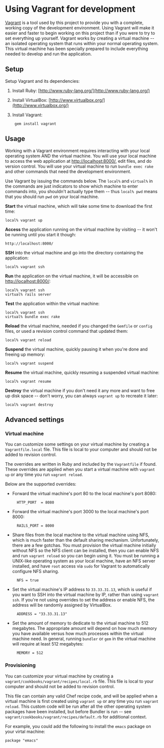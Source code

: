 Using Vagrant for development
=============================

[Vagrant](http://vagrantup.com/) is a tool used by this project to provide you with a complete, working copy of the development environment. Using Vagrant will make it easier and faster to begin working on this project than if you were to try to set everything up yourself. Vagrant works by creating a virtual machine -- an isolated operating system that runs within your normal operating system. This virtual machine has been specially prepared to include everything needed to develop and run the application.

Setup
-----

Setup Vagrant and its dependencies:

1. Install Ruby: [http://www.ruby-lang.org/](http://www.ruby-lang.org/)
3. Install VirtualBox: [http://www.virtualbox.org/](http://www.virtualbox.org/)
4. Install Vagrant:

        gem install vagrant

Usage
-----

Working with a Vagrant environment requires interacting with your local operating system AND the virtual machine. You will use your local machine to access the web application at [http://localhost:8000/](http://localhost:8000/), edit files, and do version control. You will use your virtual machine to run `bundle exec rake` and other commands that need the development environment.

Use Vagrant by issuing the commands below. The `local%` and `virtual%` in the commands are just indicators to show which machine to enter commands into, you shouldn't actually type them -- thus `local% pwd` means that you should run `pwd` on your local machine.

**Start** the virtual machine, which will take some time to download the first time:

    local% vagrant up

**Access** the application running on the virtual machine by visiting -- it won't be running until you start it though:

    http://localhost:8000/

**SSH** into the virtual machine and go into the directory containing the application:

    local% vagrant ssh

**Run** the application on the virtual machine, it will be accessible on [http://localhost:8000/](http://localhost:8000/):

    local% vagrant ssh
    virtual% rails server

**Test** the application within the virtual machine:

    local% vagrant ssh
    virtual% bundle exec rake

**Reload** the virtual machine, needed if you changed the `Gemfile` or `config` files, or used a revision control command that updated them:

    local% vagrant reload

**Suspend** the virtual machine, quickly pausing it when you're done and freeing up memory:

    local% vagrant suspend

**Resume** the virtual machine, quickly resuming a suspended virtual machine:

    local% vagrant resume

**Destroy** the virtual machine if you don't need it any more and want to free up disk space -- don't worry, you can always `vagrant up` to recreate it later:

    local% vagrant destroy

Advanced settings
-----------------

### Virtual machine

You can customize some settings on your virtual machine by creating a `Vagrantfile.local` file. This file is local to your computer and should not be added to revision control.

The overrides are written in Ruby and included by the `Vagrantfile` if found. These overrides are applied when you start a virtual machine with `vagrant up` or any time you run `vagrant reload`.

Below are the supported overrides:

* Forward the virtual machine's port 80 to the local machine's port 8080:

        HTTP_PORT  = 8080

* Forward the virtual machine's port 3000 to the local machine's port 8000:

        RAILS_PORT = 8000

* Share files from the local machine to the virtual machine using NFS, which is much faster than the default sharing mechanism. Unfortunately, there are a few gotchas. You must provision the virtual machine initially without NFS so the NFS client can be installed, then you can enable NFS and run `vagrant reload` so you can begin using it. You must be running a UNIX-like operating system as your local machine, have an NFS server installed, and have `root` access via `sudo` for Vagrant to automatically configure NFS sharing.

        NFS = true

* Set the virtual machine's IP address to `33.33.31.13`, which is useful if you want to SSH into the virtual machine by IP, rather than using `vagrant ssh`. If you're not using overrides to set the address or enable NFS, the address will be randomly assigned by VirtualBox.

        ADDRESS = "33.33.31.13"

* Set the amount of memory to dedicate to the virtual machine to 512 megabytes. The appropriate amount will depend on how much memory you have available versus how much processes within the virtual machine need. In general, running `bundler` or `gem` in the virtual machine will require at least 512 megabytes:

        MEMORY = 512

### Provisioning

You can customize your virtual machine by creating a `vagrant/cookbooks/vagrant/recipes/local.rb` file. This file is local to your computer and should not be added to revision control.

This file can contain any valid Chef recipe code, and will be applied when a virtual machine is first created using `vagrant up` or any time you run `vagrant reload`. This custom code will be run after all the other operating system packages have been installed, but before Bundler is run -- see `vagrant/cookbooks/vagrant/recipes/default.rb` for additional context.

For example, you could add the following to install the `emacs` package on your virtal machine:

    package "emacs"
